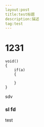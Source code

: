 ```yaml
---
layout:post
title:test标题
description:描述
tag:test
---
```



# 1231

```
void()
{
    if(a)
    {

    }
}
```


 sdv

### sl fd

test